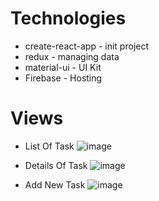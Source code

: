# Technologies
* create-react-app - init project
* redux - managing data
* material-ui - UI Kit
* Firebase - Hosting

# Views
* List Of Task
![image](https://user-images.githubusercontent.com/60870383/113476711-34fa0700-948e-11eb-94fb-f129578cb2fb.png)

* Details Of Task
![image](https://user-images.githubusercontent.com/60870383/113476724-4511e680-948e-11eb-81a1-e081c6796431.png)

* Add New Task
![image](https://user-images.githubusercontent.com/60870383/113476736-607cf180-948e-11eb-8c4c-ca81ed3b8bf3.png)

